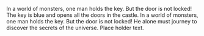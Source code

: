 In a world of monsters, one man holds the key. But the door is not locked!
The key is blue and opens all the doors in the castle.
In a world of monsters, one man holds the key. But the door is not locked! He alone must journey to discover the secrets of the universe. Place holder text.


